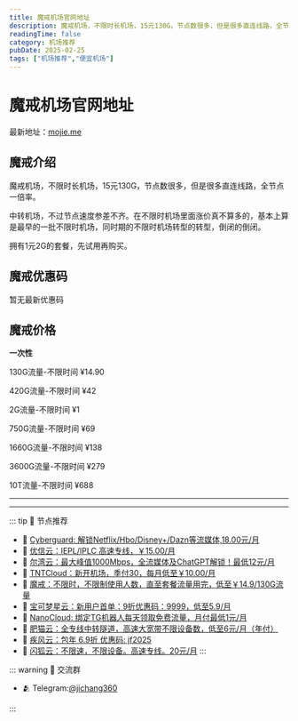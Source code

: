 ```yaml
---
title: 魔戒机场官网地址
description: 魔戒机场，不限时长机场，15元130G，节点数很多，但是很多直连线路，全节点一倍率。
readingTime: false
category: 机场推荐
pubDate: 2025-02-25
tags: ["机场推荐","便宜机场"]
---
```


# 魔戒机场官网地址

最新地址：[mojie.me](https://a.suola.link/mojie)

## 魔戒介绍

魔戒机场，不限时长机场，15元130G，节点数很多，但是很多直连线路，全节点一倍率。

中转机场，不过节点速度参差不齐。在不限时机场里面涨价真不算多的，基本上算是最早的一批不限时机场，同时期的不限时机场转型的转型，倒闭的倒闭。

拥有1元2G的套餐，先试用再购买。

## 魔戒优惠码

暂无最新优惠码

## 魔戒价格

**一次性**

130G流量-不限时间 ¥14.90

420G流量-不限时间 ¥42

2G流量-不限时间 ¥1

750G流量-不限时间 ¥69

1660G流量-不限时间 ¥138

3600G流量-不限时间 ¥279

10T流量-不限时间 ¥688

---------
---------

::: tip 🎉 节点推荐
- 🚀 [Cyberguard: 解锁Netflix/Hbo/Disney+/Dazn等流媒体,18.00元/月](https://www.cyberguard.best/#/register?code=XsreC0T5)<br>
- 🚀 [优信云：IEPL/IPLC 高速专线，￥15.00/月](https://www.优信云.com/#/register?code=JRtE5uIV)<br>
- 🚀 [尔湾云：最大峰值1000Mbps，全流媒体及ChatGPT解锁！最低12元/月](https://erwan6.net/auth/register?code=BoObCd)<br>
- 🚀 [TNTCloud：新开机场，季付30，每月低至￥10.00/月](https://haibing822.tntvipaff.cc/#/register?code=GtjJVgml)<br>
- 🚀 [魔戒：不限时，不限制使用人数，直至套餐流量用完，低至￥14.9/130G流量](https://mojie.app/#/register?code=sSdtPtLo)<br>
- 🚀 [宝可梦星云：新用户首单：9折优惠码：9999，低至5.9/月 ](https://love.521pokemon.com/register?code=56ERkkxp)<br>
- 🚀 [NanoCloud: 绑定TG机器人每天领取免费流量，月付最低1元/月](https://edu.uodoo.bid/auth/register?code=JMiOQDHf)<br>
- 🚀 [肥猫云：全专线中转隧道，高速大宽带不限设备数，低至6元/月（年付）](https://fchb1188.fcvipaff.cc/register?aff=X1vZd2wf)<br>
- 🚀 [疾风云：包年 6.9折 优惠码: jf2025](https://homes.tr25.cn?code=ReCm)<br>
- 🚀 [闪狐云：不限速，不限设备。高速专线。20元/月](https://inv02.ffaff.cc/register?aff=WQApz2pv)
:::

::: warning  💬 交流群

- 🫂 Telegram:[@jichang360](https://t.me/jichang360)

:::
